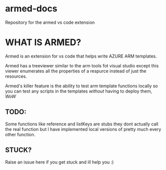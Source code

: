 # armed-docs
Repository for the armed vs code extension

# WHAT IS ARMED?

Armed is an extension for vs code that helps write AZURE ARM templates.

Armed has a treeviewer similar to the arm tools fot visual studio except this viewer enumerates all the properties of a respurce instead of just the resources.

Armed's killer feature is the ability to test arm template functions locally so you can test any scripts in the templates *without* having to deploy them, _WoW_

## TODO:

Some functions like reference and listKeys are stubs they dont actually call the real function but I have implemented local versions of pretty much every other function.

## STUCK?

Raise an issue here if you get stuck and ill help you :)

